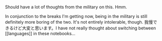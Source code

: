 Should have a lot of thoughts from the military on this. Hmm.

In conjunction to the breaks I'm getting now, being in the military is still definitely more boring of the two. It's not entirely intolerable, though. 我慢できるけど大変と思います。I have not really thought about switching between [[languages]] in these notebooks...